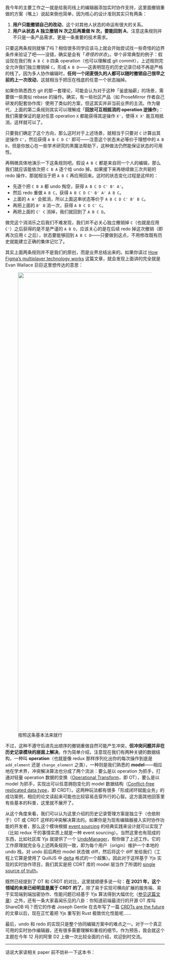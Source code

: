 <p data-pid="bdeBXlio">我今年的主要工作之一就是给我司线上的编辑器添加实时协作支持，这里面撤销重做的方案（嘴上）说起来倒也简单，因为核心的设计准则其实只有两条：</p><ol><li data-pid="TUn9xdxT"><b>用户只能撤销自己的改动</b>，这个对其他人状态的命运有很大的关系。</li><li data-pid="Fc_-x9Ep"><b>用户从状态 A 独立撤销 N 次之后再重做 N 次，要能回到 A</b>。注意这条规则并不只是一条产品需求，更是一条重要的技术需求。</li></ol><p data-pid="PqfVLuQf">只要这两条规则就够了吗？相信很多同学应该马上就会开始尝试找一些奇怪的边界条件来验证了吧——没错，确实是会有「<i>奇怪的状态</i>」。举个非常典型的例子：假设现在我们有 <code>A B C D</code> 四条 operation（也可以理解成 git commit），上述规则完全允许我们独立撤销掉 <code>C</code>，形成 <code>A B D</code>——这表明现在的历史记录已经不再是严格的栈了。因为多人协作编辑时，<b>任何一个闭麦很久的人都可以随时撤销自己很早之前的上一次改动</b>，这就相当于把压在栈底的任意一个状态抽掉。</p><p data-pid="2mNOJPr4">如果你熟悉西方 git 的那一套理论，可能会认为对于这种「釜底抽薪」的场景，需要做一些类似 rebase 的操作。确实，有一些社区产品（如 ProseMirror 作者自己研发的配套协作库）使用了类似的方案，但这其实并非当前业界的主流。作为替代，上面的第二条规则其实可以理解成「<b>回放可互相抵消的 operation 逆操作</b>」：我们需要保证的是对任意 operation <code>X</code> 都能获得其逆操作 <code>X'</code>，使得 <code>X X'</code> 能互相抵消，这样就可以了。</p><p data-pid="Ui8PJCEr">只要我们确定了这个方向，那么这时对于上述场景，就相当于只要对 <code>C</code> 计算出其逆操作 <code>C'</code>，然后获得 <code>A B C D C'</code> 即可——注意这个状态未必等价于理想中的 <code>A B D</code>，但是你放心在一些学术研究的黑魔法帮助下，这种做法仍然能保证状态的可用性。</p><p data-pid="K8wf547p">再稍微具体地演示一下这条规则吧。假设 <code>A B C</code> 都是来自同一个人的编辑，那么我们就应该能依次把 <code>C B A</code> 逐个给 undo 掉。如果接下来再继续做三次共轭的 redo 操作，那就相当于把 <code>A B C</code> 再应用回来。这时的状态变化过程是这样的：</p><ul><li data-pid="1EYODcsj">先逐个把 <code>C B A</code> 都 undo 掏空，获得 <code>A B C D C' B' A'</code>。</li><li data-pid="vnytuUaO">然后 redo 重做 <code>A B C</code>，获得 <code>A B C D C' B' A' A B C</code>。</li><li data-pid="pUtndpfz">上面的 <code>A A'</code> 会抵消，所以上面这串状态等价于 <code>A B C D C' B' B C</code>。</li><li data-pid="E-CsOjKp">再把上面的 <code>B' B</code> 消一次，获得 <code>A B C D C' C</code>。</li><li data-pid="fO4KvYUF">再把上面的 <code>C' C</code> 消掉，我们就回到了 <code>A B C D</code>。</li></ul><p data-pid="YS8W1vgo">做完这个消消乐之后我们不难发现，我们并不必关心独立撤销掉 <code>C</code>（也就是应用 <code>C'</code>）之后获得的是不是严谨的 <code>A B D</code>，应该关心的是在后续 redo 掉这次撤销（即再次应用 <code>C</code> 之后），状态要能够回到 <code>A B C D</code>——只要做到这点，不用修改既有历史就能建立正确的集体记忆了。</p><p data-pid="mLrO18rS">其实上面两条规则并不是我们的原创，而是业界总结出来的。如果你读过 <a href="http://link.zhihu.com/?target=https%3A//www.figma.com/blog/how-figmas-multiplayer-technology-works/" class=" wrap external" target="_blank" rel="nofollow noreferrer">How Figma’s multiplayer technology works</a> 这篇文章，就会发现上面讲的完全就是 Evan Wallace 巨巨这里想传达的意思：</p><figure data-size="normal"><img src="https://picx.zhimg.com/v2-5644044aea969a0453788e1a91a20f25_720w.jpg?source=d16d100b" data-rawwidth="1448" data-rawheight="786" data-size="normal" data-original-token="v2-5644044aea969a0453788e1a91a20f25" data-default-watermark-src="https://picx.zhimg.com/v2-f52f41d27500b7a7a1731b10aa7307dc_720w.jpg?source=d16d100b" class="origin_image zh-lightbox-thumb" width="1448" data-original="https://picx.zhimg.com/v2-5644044aea969a0453788e1a91a20f25_720w.jpg?source=d16d100b"><figcaption>按照这条基本法来就行</figcaption></figure><p data-pid="-u3cF3oy">不过，这种不遵守后进先出顺序的撤销重做自然可能产生冲突，<b>但冲突问题并非在历史记录模块的层面上解决</b>。作为简单介绍，注意现在我们有两种关键的数据结构，一种叫 <b>operation</b>（也就是像 redux 那样序列化出你的每次操作到底是 <code>add_element</code> 还是 <code>change_element</code> 之类），一种则是我们熟悉的 <b>model</b>——相应地在学术界，冲突解决算法也分成了两个流派：要么是以 operation 为抓手，打通对轻量 operation 数据的变换（<a href="http://link.zhihu.com/?target=https%3A//en.wikipedia.org/wiki/Operational_transformation" class=" wrap external" target="_blank" rel="nofollow noreferrer">Operational Transform</a>，即 OT），要么是以 model 为抓手，实现出可以任意拥抱变化的 model 数据结构（<a href="http://link.zhihu.com/?target=https%3A//en.wikipedia.org/wiki/Conflict-free_replicated_data_type" class=" wrap external" target="_blank" rel="nofollow noreferrer">Conflict-free replicated data type</a>，即 CRDT）。这两种玩法都有很多「形成闭环赋能业务」的成功案例，相应的论文读起来可能也比较容易击穿外行的心智。这方面其他回答里有些基本的科普，这里就不展开了。</p><p data-pid="7qitrUtX">从这个角度来看，我们可以认为这里介绍的历史记录管理方案是独立于（也依附于）OT 或 CRDT 这样的冲突解决算法的。如果你是为现有编辑器接入实时协作功能的开发者，那么这个模块根据 <a href="http://link.zhihu.com/?target=https%3A//martinfowler.com/eaaDev/EventSourcing.html" class=" wrap external" target="_blank" rel="nofollow noreferrer">event sourcing</a> 的经典实践来设计就可以实现了（比如 redux 干的事情实质上就是一种 event sourcing）。当然这里也有现成的东西，比如社区库 Yjs 就提供了一个 <a href="http://link.zhihu.com/?target=https%3A//docs.yjs.dev/api/undo-manager" class=" wrap external" target="_blank" rel="nofollow noreferrer">UndoManager</a>，帮你做了上述工作。它的工作原理就完全与上述两条规则一致，即为每个用户（origin）维护一个本地的 undo 栈，对 undo 前后两份 model 状态做 diff，然后将这个 diff 发给我们（工程上它算是使用了 QuillJS 中 <a href="http://link.zhihu.com/?target=https%3A//quilljs.com/docs/delta/" class=" wrap external" target="_blank" rel="nofollow noreferrer">delta</a> 格式的一个超集）。因此对于这样基于 Yjs 实现的实时协作项目，我们其实是把 CDRT 库的 model 层当作了所谓的 <a href="http://link.zhihu.com/?target=https%3A//en.wikipedia.org/wiki/Single_source_of_truth" class=" wrap external" target="_blank" rel="nofollow noreferrer">single source of truth</a>。</p><p data-pid="3EreSIiM">既然已经提到了 OT 和 CRDT 的对比，这里就顺便多说一句：<b>在 2021 年，这个领域的未来已经明显是属于 CRDT 的了</b>。除了易于实现可横向扩展的服务端、易于实现端到端加密协作、性能问题已经基于 Yjs 算法得到大幅优化（<a href="http://link.zhihu.com/?target=https%3A//josephg.com/blog/crdts-go-brrr/" class=" wrap external" target="_blank" rel="nofollow noreferrer">参见这篇文章</a>）之外，还有一条大家喜闻乐见的八卦：你知道前端最流行的开源 OT 库叫 ShareDB 吗？而它的作者 Joseph Gentle 在去年写了一篇 <a href="http://link.zhihu.com/?target=https%3A//josephg.com/blog/crdts-are-the-future/" class=" wrap external" target="_blank" rel="nofollow noreferrer">CRDTs are the future</a> 的文章以后，现在正忙着把 Yjs 重写到 Rust 极致优化性能呢……</p><p data-pid="B2XbZ98n">最后，undo 和 redo 的实现只是整个协同编辑方案中的难点之一。对于一个真正可用的实时协作编辑器，还有很多需要理解和重视的细节。作为预告，我会就这个主题在今年 12 月的阿里 D2 上做一次比较全面的介绍，欢迎到时交流。</p><hr><p data-pid="maCAPV9x">话说大家读相关 paper 前不妨补一下这本书：</p><a data-draft-node="block" data-draft-type="mcn-link-card" data-mcn-id="1446873536099303424"></a><p></p>